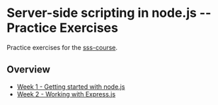 # Server-side scripting in node.js -- Practice Exercises

Practice exercises for the [sss-course](https://github.com/CMDA/sss-course).

## Overview

* [Week 1 - Getting started with node.js](https://github.com/CMDA/sss-exercises/tree/master/exercise1)
* [Week 2 - Working with Express.js](https://github.com/CMDA/sss-exercises/tree/master/exercise2)